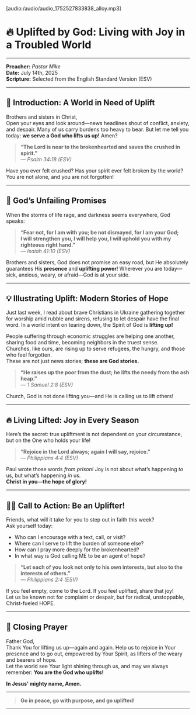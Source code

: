 [audio:/audio/audio_1752527833838_alloy.mp3]

# 🔥 Uplifted by God: Living with Joy in a Troubled World

---

**Preacher:** *Pastor Mike*  
**Date:** July 14th, 2025  
**Scripture:** Selected from the English Standard Version (ESV)

---

## 🙌 Introduction: A World in Need of Uplift

Brothers and sisters in Christ,  
Open your eyes and look around—news headlines shout of conflict, anxiety, and despair. Many of us carry burdens too heavy to bear. But let me tell you today: **we serve a God who lifts us up!** Amen?

> **“The Lord is near to the brokenhearted and saves the crushed in spirit.”**  
> *— Psalm 34:18 (ESV)*

Have you ever felt crushed? Has your spirit ever felt broken by the world? You are not alone, and you are not forgotten!

---

## 🌄 God’s Unfailing Promises

When the storms of life rage, and darkness seems everywhere, God speaks:

> **“Fear not, for I am with you; be not dismayed, for I am your God;  
> I will strengthen you, I will help you, I will uphold you with my righteous right hand.”**  
> *— Isaiah 41:10 (ESV)*

Brothers and sisters, God does not promise an easy road, but He absolutely guarantees His **presence** and **uplifting power**! Wherever you are today—sick, anxious, weary, or afraid—God is at your side.

---

## 💡 Illustrating Uplift: Modern Stories of Hope

Just last week, I read about brave Christians in Ukraine gathering together for worship amid rubble and sirens, refusing to let despair have the final word. In a world intent on tearing down, the Spirit of God is **lifting up!**

People suffering through economic struggles are helping one another, sharing food and time, becoming neighbors in the truest sense.  
Churches, like ours, are rising up to serve refugees, the hungry, and those who feel forgotten.  
These are not just news stories; **these are God stories.**

> **“He raises up the poor from the dust; he lifts the needy from the ash heap.”**  
> *— 1 Samuel 2:8 (ESV)*

Church, God is not done lifting you—and He is calling us to lift others!

---

## 🔥 Living Lifted: Joy in Every Season

Here’s the secret: true upliftment is not dependent on your circumstance, but on the One who holds your life!

> **“Rejoice in the Lord always; again I will say, rejoice.”**  
> *— Philippians 4:4 (ESV)*

Paul wrote those words *from prison!* Joy is not about what’s happening *to* us, but what’s happening *in* us.  
**Christ in you—the hope of glory!**

---

## 🚶‍♂️ Call to Action: Be an Uplifter!

Friends, what will it take for you to step out in faith this week?  
Ask yourself today:

- Who can I encourage with a text, call, or visit?
- Where can I serve to lift the burden of someone else?
- How can I pray more deeply for the brokenhearted?
- In what way is God calling ME to be an agent of hope?

> **“Let each of you look not only to his own interests, but also to the interests of others.”**  
> *— Philippians 2:4 (ESV)*

If you feel empty, come to the Lord. If you feel uplifted, share that joy!  
Let us be known not for complaint or despair, but for radical, unstoppable, Christ-fueled HOPE.

---

## 🙏 Closing Prayer

Father God,  
Thank You for lifting us up—again and again. Help us to rejoice in Your presence and to go out, empowered by Your Spirit, as lifters of the weary and bearers of hope.  
Let the world see Your light shining through us, and may we always remember: **You are the God who uplifts!**

**In Jesus’ mighty name, Amen.**

---

> **Go in peace, go with purpose, and go uplifted!**

---